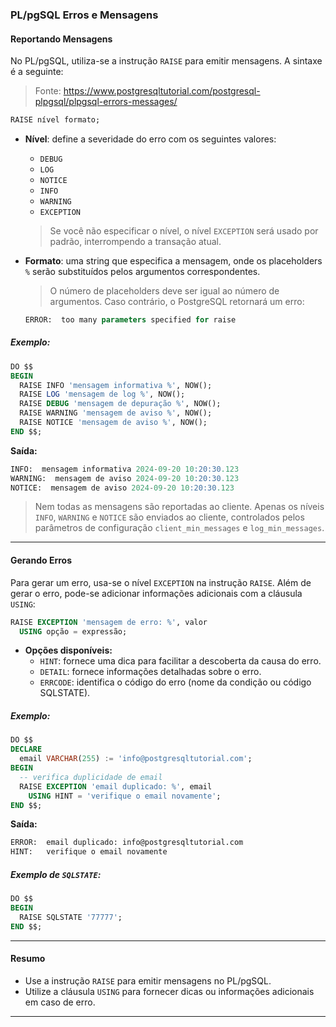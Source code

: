 ### PL/pgSQL Erros e Mensagens

#### Reportando Mensagens

No PL/pgSQL, utiliza-se a instrução `RAISE` para emitir mensagens. A sintaxe é a seguinte:

> Fonte: https://www.postgresqltutorial.com/postgresql-plpgsql/plpgsql-errors-messages/

```sql
RAISE nível formato;
```

- **Nível**: define a severidade do erro com os seguintes valores:
  - `DEBUG`
  - `LOG`
  - `NOTICE`
  - `INFO`
  - `WARNING`
  - `EXCEPTION`

  > Se você não especificar o nível, o nível `EXCEPTION` será usado por padrão, interrompendo a transação atual.

- **Formato**: uma string que especifica a mensagem, onde os placeholders `%` serão substituídos pelos argumentos correspondentes.

  > O número de placeholders deve ser igual ao número de argumentos. Caso contrário, o PostgreSQL retornará um erro:
  ```sql
  ERROR:  too many parameters specified for raise
  ```

##### Exemplo:
```sql
DO $$ 
BEGIN 
  RAISE INFO 'mensagem informativa %', NOW();
  RAISE LOG 'mensagem de log %', NOW();
  RAISE DEBUG 'mensagem de depuração %', NOW();
  RAISE WARNING 'mensagem de aviso %', NOW();
  RAISE NOTICE 'mensagem de aviso %', NOW();
END $$;
```

**Saída:**
```sql
INFO:  mensagem informativa 2024-09-20 10:20:30.123
WARNING:  mensagem de aviso 2024-09-20 10:20:30.123
NOTICE:  mensagem de aviso 2024-09-20 10:20:30.123
```

> Nem todas as mensagens são reportadas ao cliente. Apenas os níveis `INFO`, `WARNING` e `NOTICE` são enviados ao cliente, controlados pelos parâmetros de configuração `client_min_messages` e `log_min_messages`.

---

#### Gerando Erros

Para gerar um erro, usa-se o nível `EXCEPTION` na instrução `RAISE`. Além de gerar o erro, pode-se adicionar informações adicionais com a cláusula `USING`:

```sql
RAISE EXCEPTION 'mensagem de erro: %', valor 
  USING opção = expressão;
```

- **Opções disponíveis:**
  - `HINT`: fornece uma dica para facilitar a descoberta da causa do erro.
  - `DETAIL`: fornece informações detalhadas sobre o erro.
  - `ERRCODE`: identifica o código do erro (nome da condição ou código SQLSTATE).

##### Exemplo:
```sql
DO $$ 
DECLARE
  email VARCHAR(255) := 'info@postgresqltutorial.com';
BEGIN 
  -- verifica duplicidade de email
  RAISE EXCEPTION 'email duplicado: %', email 
    USING HINT = 'verifique o email novamente';
END $$;
```

**Saída:**
```sql
ERROR:  email duplicado: info@postgresqltutorial.com
HINT:   verifique o email novamente
```

##### Exemplo de `SQLSTATE`:
```sql
DO $$ 
BEGIN 
  RAISE SQLSTATE '77777';
END $$;
```

---

#### Resumo

- Use a instrução `RAISE` para emitir mensagens no PL/pgSQL.
- Utilize a cláusula `USING` para fornecer dicas ou informações adicionais em caso de erro.

---